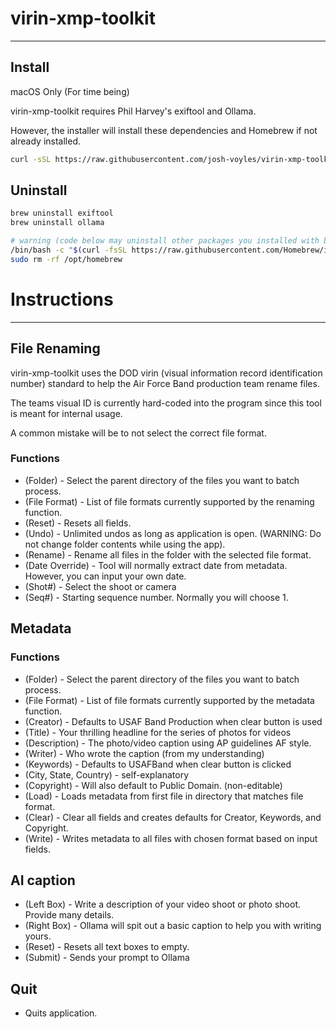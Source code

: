 # virin-xmp-toolkit

---

## Install

macOS Only (For time being)

virin-xmp-toolkit requires Phil Harvey's exiftool and Ollama.

However, the installer will install these dependencies and Homebrew if not already installed.

```bash
curl -sSL https://raw.githubusercontent.com/josh-voyles/virin-xmp-toolkit/main/install.sh | bash
```

## Uninstall

```bash
brew uninstall exiftool
brew uninstall ollama

# warning (code below may uninstall other packages you installed with brew)
/bin/bash -c "$(curl -fsSL https://raw.githubusercontent.com/Homebrew/install/HEAD/uninstall.sh)"
sudo rm -rf /opt/homebrew
```

# Instructions

---

## File Renaming

virin-xmp-toolkit uses the DOD virin (visual information record identification number) standard to help the Air Force Band production team rename files.

The teams visual ID is currently hard-coded into the program since this tool is meant for internal usage.

A common mistake will be to not select the correct file format.

### Functions

- (Folder) - Select the parent directory of the files you want to batch process.
- (File Format) - List of file formats currently supported by the renaming function.
- (Reset) - Resets all fields.
- (Undo) - Unlimited undos as long as application is open. (WARNING: Do not change folder contents while using the app).
- (Rename) - Rename all files in the folder with the selected file format.
- (Date Override) - Tool will normally extract date from metadata. However, you can input your own date.
- (Shot#) - Select the shoot or camera
- (Seq#) - Starting sequence number. Normally you will choose 1.

## Metadata

### Functions

- (Folder) - Select the parent directory of the files you want to batch process.
- (File Format) - List of file formats currently supported by the metadata function.
- (Creator) - Defaults to USAF Band Production when clear button is used
- (Title) - Your thrilling headline for the series of photos for videos
- (Description) - The photo/video caption using AP guidelines AF style.
- (Writer) - Who wrote the caption (from my understanding)
- (Keywords) - Defaults to USAFBand when clear button is clicked
- (City, State, Country) - self-explanatory
- (Copyright) - Will also default to Public Domain. (non-editable)
- (Load) - Loads metadata from first file in directory that matches file format.
- (Clear) - Clear all fields and creates defaults for Creator, Keywords, and Copyright.
- (Write) - Writes metadata to all files with chosen format based on input fields.

## AI caption

- (Left Box) - Write a description of your video shoot or photo shoot. Provide many details.
- (Right Box) - Ollama will spit out a basic caption to help you with writing yours.
- (Reset) - Resets all text boxes to empty.
- (Submit) - Sends your prompt to Ollama

## Quit

- Quits application.
